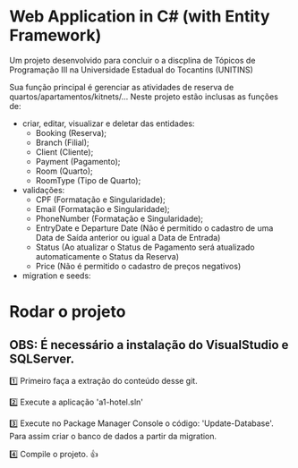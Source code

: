 # Web Application in C# (with Entity Framework)

Um projeto desenvolvido para concluir o a discplina de Tópicos de Programação III na Universidade Estadual do Tocantins (UNITINS)

Sua função principal é gerenciar as atividades de reserva de quartos/apartamentos/kitnets/... Neste projeto estão inclusas as funções de:
- criar, editar, visualizar e deletar das entidades: 
  - Booking (Reserva);
  - Branch (Filial);
  - Client (Cliente); 
  - Payment (Pagamento); 
  - Room (Quarto);
  - RoomType (Tipo de Quarto);
- validações:
  - CPF (Formatação e Singularidade);
  - Email (Formatação e Singularidade);
  - PhoneNumber (Formatação e Singularidade);
  - EntryDate e Departure Date (Não é permitido o cadastro de uma Data de Saída anterior ou igual a Data de Entrada)
  - Status (Ao atualizar o Status de Pagamento será atualizado automaticamente o Status da Reserva)
  - Price (Não é permitido o cadastro de preços negativos)
- migration e seeds:

# Rodar o projeto

## OBS: É necessário a instalação do VisualStudio e SQLServer.

1️⃣ Primeiro faça a extração do conteúdo desse git.

2️⃣ Execute a aplicação 'a1-hotel.sln'

3️⃣ Execute no Package Manager Console o código: 'Update-Database'. Para assim criar o banco de dados a partir da migration.

4️⃣ Compile o projeto. 👍

 
